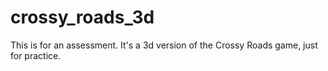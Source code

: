 # crossy_roads_3d
This is for an assessment. It's a 3d version of the Crossy Roads game, just for practice.
